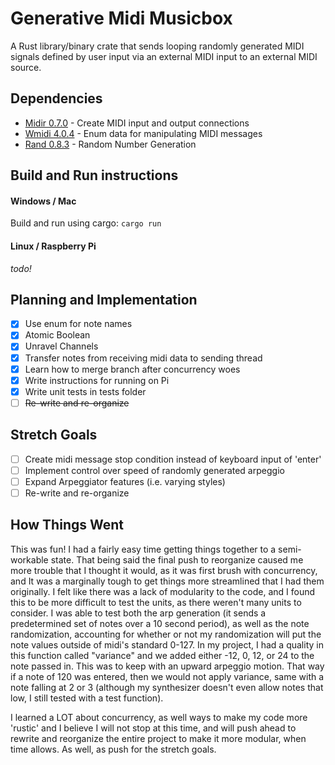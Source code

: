 # Generative Midi Musicbox

A Rust library/binary crate that sends looping randomly generated MIDI signals defined by user input via an external MIDI input to an external MIDI source.

## Dependencies

* [Midir 0.7.0](https://crates.io/crates/midir) - Create MIDI input and output connections
* [Wmidi 4.0.4](https://crates.io/crates/wmidi) - Enum data for manipulating MIDI messages
* [Rand 0.8.3](https://crates.io/crates/rand) - Random Number Generation

## Build and Run instructions

#### Windows / Mac

Build and run using cargo: `cargo run`

#### Linux / Raspberry Pi

*todo!*

## Planning and Implementation

* [x] Use enum for note names
* [x] Atomic Boolean
* [x] Unravel Channels
* [x] Transfer notes from receiving midi data to sending thread
* [x] Learn how to merge branch after concurrency woes
* [x] Write instructions for running on Pi
* [x] Write unit tests in tests folder
* [ ] ~~Re-write and re-organize~~

## Stretch Goals
* [ ] Create midi message stop condition instead of keyboard input of 'enter'
* [ ] Implement control over speed of randomly generated arpeggio
* [ ] Expand Arpeggiator features (i.e. varying styles)
* [ ] Re-write and re-organize

## How Things Went

This was fun! I had a fairly easy time getting things together to a semi-workable state.  That being said the final push to reorganize caused me more trouble that I thought it would, as it was first brush with concurrency, and It was a marginally tough to get things more streamlined that I had them originally.  I felt like there was a lack of modularity to the code, and I found this to be more difficult to test the units, as there weren't many units to consider.  I was able to test both the arp generation (it sends a predetermined set of notes over a 10 second period), as well as the note randomization, accounting for whether or not my randomization will put the note values outside of midi's standard 0-127.  In my project, I had a quality in this function called "variance" and we added either -12, 0, 12, or 24 to the note passed in.  This was to keep with an upward arpeggio motion.  That way if a note of 120 was entered, then we would not apply variance, same with a note falling at 2 or 3 (although my synthesizer doesn't even allow notes that low, I still tested with a test function).

I learned a LOT about concurrency, as well ways to make my code more 'rustic' and I believe I will not stop at this time, and will push ahead to rewrite and reorganize the entire project to make it more modular, when time allows.  As well, as push for the stretch goals.

